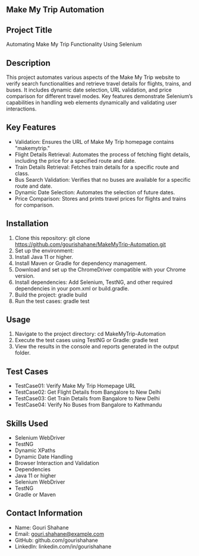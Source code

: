 ## Make My Trip Automation
## Project Title
Automating Make My Trip Functionality Using Selenium

## Description
This project automates various aspects of the Make My Trip website to verify search functionalities and retrieve travel details for flights, trains, and buses. It includes dynamic date selection, URL validation, and price comparison for different travel modes. Key features demonstrate Selenium’s capabilities in handling web elements dynamically and validating user interactions.

## Key Features
- Validation: Ensures the URL of Make My Trip homepage contains "makemytrip."
- Flight Details Retrieval: Automates the process of fetching flight details, including the price for a specified route and date.
- Train Details Retrieval: Fetches train details for a specific route and class.
- Bus Search Validation: Verifies that no buses are available for a specific route and date.
- Dynamic Date Selection: Automates the selection of future dates.
- Price Comparison: Stores and prints travel prices for flights and trains for comparison.

## Installation
1. Clone this repository:
   git clone https://github.com/gourishahane/MakeMyTrip-Automation.git
2. Set up the environment:
3. Install Java 11 or higher.
4. Install Maven or Gradle for dependency management.
5. Download and set up the ChromeDriver compatible with your Chrome version.
6. Install dependencies:
   Add Selenium, TestNG, and other required dependencies in your pom.xml or build.gradle.
7. Build the project:
   gradle build
8. Run the test cases:
   gradle test
   
## Usage
1. Navigate to the project directory:
   cd MakeMyTrip-Automation
2. Execute the test cases using TestNG or Gradle:
   gradle test
3. View the results in the console and reports generated in the output folder.

## Test Cases
- TestCase01: Verify Make My Trip Homepage URL
- TestCase02: Get Flight Details from Bangalore to New Delhi
- TestCase03: Get Train Details from Bangalore to New Delhi
- TestCase04: Verify No Buses from Bangalore to Kathmandu

## Skills Used
- Selenium WebDriver
- TestNG
- Dynamic XPaths
- Dynamic Date Handling
- Browser Interaction and Validation
- Dependencies
- Java 11 or higher
- Selenium WebDriver
- TestNG
- Gradle or Maven

## Contact Information
- Name: Gouri Shahane
- Email: gouri.shahane@example.com
- GitHub: github.com/gourishahane
- LinkedIn: linkedin.com/in/gourishahane

